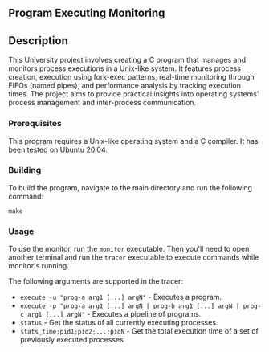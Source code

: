## Program Executing Monitoring

## Description

This University project involves creating a C program that manages and monitors process executions in a Unix-like system. It features process creation, execution using fork-exec patterns, real-time monitoring through FIFOs (named pipes), and performance analysis by tracking execution times. The project aims to provide practical insights into operating systems' process management and inter-process communication.

### Prerequisites

This program requires a Unix-like operating system and a C compiler. It has been tested on Ubuntu 20.04.

### Building

To build the program, navigate to the main directory and run the following command:

```
make
```

### Usage

To use the monitor, run the `monitor` executable. Then you'll need to open another terminal and run the `tracer` executable to execute commands while monitor's running.

The following arguments are supported in the tracer:


* `execute -u "prog-a arg1 [...] argN"` - Executes a program.
* `execute -p "prog-a arg1 [...] argN | prog-b arg1 [...] argN | prog-c arg1 [...] argN"` - Executes a pipeline of programs.
* `status` - Get the status of all currently executing processes.
* `stats_time;pid1;pid2;...;pidN` - Get the total execution time of a set of previously executed processes
